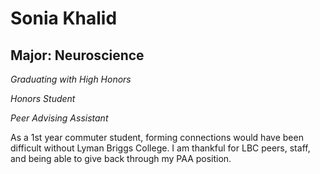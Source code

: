 # Sonia Khalid

## Major: Neuroscience

*Graduating with High Honors*

*Honors Student*

*Peer Advising Assistant*

As a 1st year commuter student, forming connections would have been difficult without Lyman Briggs College. I am thankful for LBC peers, staff, and being able to give back through my PAA position.

<img class="markdownImage" src="./markdownAssetPath/Congrats-from-LBC.png" alt=""/>


<img class="markdownImage" src="./markdownAssetPath/sk-sonia-fist-bump.jpg" alt=""/>


<img class="markdownImage" src="./markdownAssetPath/sk-sonia-helmet.JPG" alt=""/>


<img class="markdownImage" src="./markdownAssetPath/sk-sonia-midSURE.JPG" alt=""/>


<img class="markdownImage" src="./markdownAssetPath/sk-sonia-paa-photo.jpg" alt=""/>


<img class="markdownImage" src="./markdownAssetPath/sk-sonia-pbk.jpeg" alt=""/>


<img class="markdownImage" src="./markdownAssetPath/sk-sonia-secret-santa.JPG" alt=""/>

